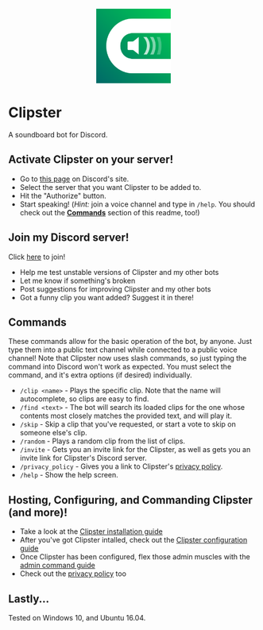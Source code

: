 <p align="center"><img src="https://raw.githubusercontent.com/naschorr/clipster/master/resources/logo.png" width="150"/></p>

# Clipster
A soundboard bot for Discord.

## Activate Clipster on your server!
- Go to [this page](https://discordapp.com/oauth2/authorize?client_id=475695802350829568&scope=bot&permissions=53803072) on Discord's site.
- Select the server that you want Clipster to be added to.
- Hit the "Authorize" button.
- Start speaking! (_Hint:_ join a voice channel and type in `/help`. You should check out the [**Commands**](https://github.com/naschorr/clipster#commands) section of this readme, too!)

## Join my Discord server!
Click [here](https://discord.gg/JJqx8C4) to join!
- Help me test unstable versions of Clipster and my other bots
- Let me know if something's broken
- Post suggestions for improving Clipster and my other bots
- Got a funny clip you want added? Suggest it in there!

## Commands
These commands allow for the basic operation of the bot, by anyone. Just type them into a public text channel while connected to a public voice channel! Note that Clipster now uses slash commands, so just typing the command into Discord won't work as expected. You must select the command, and it's extra options (if desired) individually.
- `/clip <name>` - Plays the specific clip. Note that the name will autocomplete, so clips are easy to find.
- `/find <text>` - The bot will search its loaded clips for the one whose contents most closely matches the provided text, and will play it.
- `/skip` - Skip a clip that you've requested, or start a vote to skip on someone else's clip.
- `/random` - Plays a random clip from the list of clips.
- `/invite` - Gets you an invite link for the Clipster, as well as gets you an invite link for Clipster's Discord server.
- `/privacy_policy` - Gives you a link to Clipster's [privacy policy](https://github.com/naschorr/clipster/blob/master/docs/privacy_policy.md).
- `/help` - Show the help screen.

## Hosting, Configuring, and Commanding Clipster (and more)!
- Take a look at the [Clipster installation guide](https://github.com/naschorr/clipster/blob/master/docs/installing_clipster.md)
- After you've got Clipster intalled, check out the [Clipster configuration guide](https://github.com/naschorr/clipster/blob/master/docs/configuring_clipster.md)
- Once Clipster has been configured, flex those admin muscles with the [admin command guide](https://github.com/naschorr/clipster/blob/master/docs/admin_commands.md)
- Check out the [privacy policy](https://github.com/naschorr/clipster/blob/master/docs/privacy_policy.md) too

## Lastly...
Tested on Windows 10, and Ubuntu 16.04.
